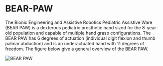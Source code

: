 # BEAR-PAW
The Bionic Engineering and Assistive Robotics Pediatric Assistive Ware (BEAR PAW) is a dexterous pediatric prosthetic hand sized for the 8-year-old population and capable of multiple hand grasp configurations. The BEAR PAW has 6 degrees of actuation (individual digit flexion and thumb palmar abduction) and is an underactuated hand with 11 degrees of freedom. The figure below give a general overview of the BEAR PAW.

![BEAR PAW](https://user-images.githubusercontent.com/110257936/182228647-660a6fca-5cd8-416c-88c1-2f4e012989e0.png)
